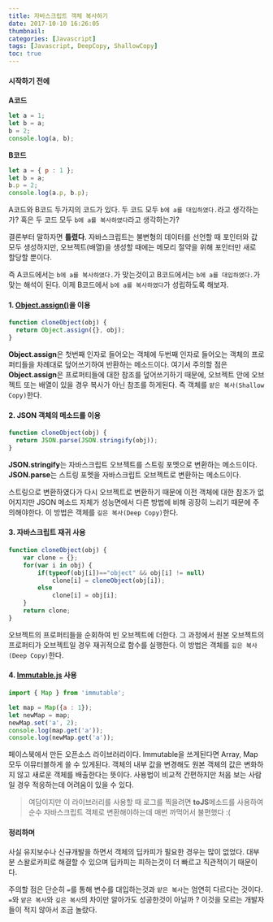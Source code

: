 ```yaml
---
title: 자바스크립트 객체 복사하기
date: 2017-10-10 16:26:05
thumbnail:
categories: [Javascript]
tags: [Javascript, DeepCopy, ShallowCopy]
toc: true
---
```


#### 시작하기 전에

**A코드**
```js
let a = 1;
let b = a;
b = 2;
console.log(a, b);
```
**B코드**
```js
let a = { p : 1 };
let b = a;
b.p = 2;
console.log(a.p, b.p);
```
A코드와 B코드 두가지의 코드가 있다.
두 코드 모두 `b에 a를 대입하였다.`라고 생각하는가?
혹은
두 코드 모두 `b에 a를 복사하였다`라고 생각하는가?
<!-- more -->
결론부터 말하자면 **틀렸다**.
자바스크립트는 불변형의 데이터를 선언할 때 포인터와 값 모두 생성하지만,
오브젝트(배열)을 생성할 때에는 메모리 절약을 위해 포인터만 새로 할당할 뿐이다.

즉 A코드에서는 `b에 a를 복사하였다.`가 맞는것이고
B코드에서는 `b에 a를 대입하였다.`가 맞는 해석이 된다.
이제 B코드에서 `b에 a를 복사하였다`가 성립하도록 해보자.

#### 1. [Object.assign()](https://developer.mozilla.org/ko/docs/Web/JavaScript/Reference/Global_Objects/Object/assign)을 이용

```js
function cloneObject(obj) {
  return Object.assign({}, obj);
}
```

**Object.assign**은 첫번째 인자로 들어오는 객체에 두번째 인자로 들어오는 객체의 프로퍼티들을 차례대로 덮어쓰기하여 반환하는 메소드이다.
여기서 주의할 점은 **Object.assign**은 프로퍼티들에 대한 참조를 덮어쓰기하기 때문에, 오브젝트 안에 오브젝트 또는 배열이 있을 경우 복사가 아닌 참조를 하게된다.
즉 객체를 `얕은 복사(Shallow Copy)`한다.

#### 2. JSON 객체의 메소드를 이용
```js
function cloneObject(obj) {
  return JSON.parse(JSON.stringify(obj));
}
```
**JSON.stringify**는 자바스크립트 오브젝트를 스트링 포멧으로 변환하는 메소드이다.
**JSON.parse**는 스트링 포멧을 자바스크립트 오브젝트로 변환하는 메소드이다.

스트링으로 변환하였다가 다시 오브젝트로 변환하기 때문에 이전 객체에 대한 참조가 없어지지만 JSON 메소드 자체가 성능면에서 다른 방법에 비해 굉장히 느리기 때문에 주의해야한다.
이 방법은 객체를 `깊은 복사(Deep Copy)`한다.

#### 3. 자바스크립트 재귀 사용
```js
function cloneObject(obj) {
    var clone = {};
    for(var i in obj) {
        if(typeof(obj[i])=="object" && obj[i] != null)
            clone[i] = cloneObject(obj[i]);
        else
            clone[i] = obj[i];
    }
    return clone;
}
```

오브젝트의 프로퍼티들을 순회하여 빈 오브젝트에 더한다. 그 과정에서 원본 오브젝트의 프로퍼티가 오브젝트일 경우 재귀적으로 함수를 실행한다.
이 방법은 객체를 `깊은 복사(Deep Copy)`한다.

#### 4. [Immutable.js](https://facebook.github.io/immutable-js/) 사용
```js
import { Map } from 'immutable';

let map = Map({a : 1});
let newMap = map;
newMap.set('a', 2);
console.log(map.get('a'));
console.log(newMap.get('a'));
```
페이스북에서 만든 오픈소스 라이브러리이다.
Immutable을 쓰게된다면 Array, Map 모두 이뮤터블하게 쓸 수 있게된다.
객체의 내부 값을 변경해도 원본 객체의 값은 변화하지 않고 새로운 객체를 배출한다는 뜻이다.
사용법이 비교적 간편하지만 처음 보는 사람일 경우 적응하는데 어려움이 있을 수 있다.

> 여담이지만 이 라이브러리를 사용할 때 로그를 찍을려면 **toJS**메소드를 사용하여 순수 자바스크립트 객체로 변환해야하는데 매번 까먹어서 불편했다 :(

#### 정리하며

사실 유지보수나 신규개발을 하면서 객체의 딥카피가 필요한 경우는 많이 없었다.
대부분 스왈로카피로 해결할 수 있으며 딥카피는 피하는것이 더 빠르고 직관적이기 때문이다.

주의할 점은 단순히 `=`를 통해 변수를 대입하는것과  `얕은 복사`는 엄연히 다르다는 것이다.
`=`와 `얕은 복사`와 `깊은 복사`의 차이만 알아가도 성공한것이 아닐까 ?
이것을 모르는 개발자들이 적지 않아서 조금 놀랐다.